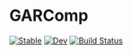# GARComp

[![Stable](https://img.shields.io/badge/docs-stable-blue.svg)](https://pvpisistratus.github.io/GARComp.jl/stable)
[![Dev](https://img.shields.io/badge/docs-dev-blue.svg)](https://pvpisistratus.github.io/GARComp.jl/dev)
[![Build Status](https://github.com/pvpisistratus/GARComp.jl/workflows/CI/badge.svg)](https://github.com/pvpisistratus/GARComp.jl/actions)
